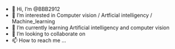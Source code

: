 - 👋 Hi, I’m @BBB2912
- 👀 I’m interested in Computer vision / Artficial intelligency / Machine_learning
- 🌱 I’m currently learning Artificial intelligency and computer vision
- 💞️ I’m looking to collaborate on 
- 📫 How to reach me ...

<!---
BBB2912/BBB2912 is a ✨ special ✨ repository because its `README.md` (this file) appears on your GitHub profile.
You can click the Preview link to take a look at your changes.
--->
